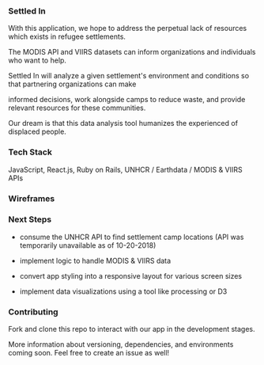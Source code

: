 ### Settled In

With this application, we hope to address the perpetual lack of resources which exists in refugee settlements.

The MODIS API and VIIRS datasets can inform organizations and individuals who want to help.

Settled In will analyze a given settlement's environment and conditions so that partnering organizations can make

informed decisions, work alongside camps to reduce waste, and provide relevant resources for these communities.

Our dream is that this data analysis tool humanizes the experienced of displaced people.

### Tech Stack

JavaScript, React.js, Ruby on Rails, UNHCR / Earthdata / MODIS & VIIRS APIs

### Wireframes

[](https://ibb.co/nJdk8A)
[](https://ibb.co/h0VyTA)

### Next Steps

* consume the UNHCR API to find settlement camp locations (API was temporarily unavailable as of 10-20-2018)

* implement logic to handle MODIS & VIIRS data

* convert app styling into a responsive layout for various screen sizes

* implement data visualizations using a tool like processing or D3

### Contributing

Fork and clone this repo to interact with our app in the development stages.

More information about versioning, dependencies, and environments coming soon. Feel free to create an issue as well!
